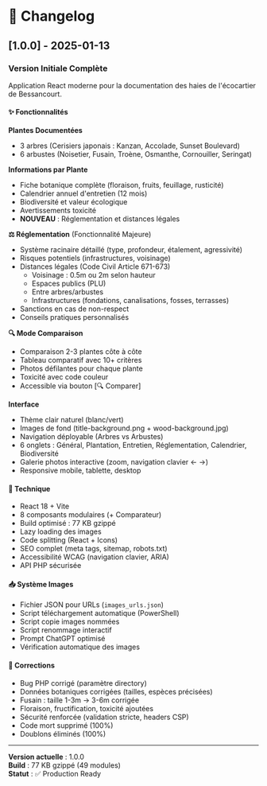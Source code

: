# 📝 Changelog

## [1.0.0] - 2025-01-13

### Version Initiale Complète

Application React moderne pour la documentation des haies de l'écocartier de Bessancourt.

#### ✨ Fonctionnalités

**Plantes Documentées**
- 3 arbres (Cerisiers japonais : Kanzan, Accolade, Sunset Boulevard)
- 6 arbustes (Noisetier, Fusain, Troène, Osmanthe, Cornouiller, Seringat)

**Informations par Plante**
- Fiche botanique complète (floraison, fruits, feuillage, rusticité)
- Calendrier annuel d'entretien (12 mois)
- Biodiversité et valeur écologique
- Avertissements toxicité
- **NOUVEAU** : Réglementation et distances légales

**⚖️ Réglementation** (Fonctionnalité Majeure)
- Système racinaire détaillé (type, profondeur, étalement, agressivité)
- Risques potentiels (infrastructures, voisinage)
- Distances légales (Code Civil Article 671-673)
  - Voisinage : 0.5m ou 2m selon hauteur
  - Espaces publics (PLU)
  - Entre arbres/arbustes
  - Infrastructures (fondations, canalisations, fosses, terrasses)
- Sanctions en cas de non-respect
- Conseils pratiques personnalisés

**🔍 Mode Comparaison**
- Comparaison 2-3 plantes côte à côte
- Tableau comparatif avec 10+ critères
- Photos défilantes pour chaque plante
- Toxicité avec code couleur
- Accessible via bouton [🔍 Comparer]

**Interface**
- Thème clair naturel (blanc/vert)
- Images de fond (title-background.png + wood-background.jpg)
- Navigation déployable (Arbres vs Arbustes)
- 6 onglets : Général, Plantation, Entretien, Réglementation, Calendrier, Biodiversité
- Galerie photos interactive (zoom, navigation clavier ← →)
- Responsive mobile, tablette, desktop

#### 🔧 Technique
- React 18 + Vite
- 8 composants modulaires (+ Comparateur)
- Build optimisé : 77 KB gzippé
- Lazy loading des images
- Code splitting (React + Icons)
- SEO complet (meta tags, sitemap, robots.txt)
- Accessibilité WCAG (navigation clavier, ARIA)
- API PHP sécurisée

#### 📥 Système Images
- Fichier JSON pour URLs (`images_urls.json`)
- Script téléchargement automatique (PowerShell)
- Script copie images nommées
- Script renommage interactif
- Prompt ChatGPT optimisé
- Vérification automatique des images

#### 🐛 Corrections
- Bug PHP corrigé (paramètre directory)
- Données botaniques corrigées (tailles, espèces précisées)
- Fusain : taille 1-3m → 3-6m corrigée
- Floraison, fructification, toxicité ajoutées
- Sécurité renforcée (validation stricte, headers CSP)
- Code mort supprimé (100%)
- Doublons éliminés (100%)

---

**Version actuelle** : 1.0.0  
**Build** : 77 KB gzippé (49 modules)  
**Statut** : ✅ Production Ready
